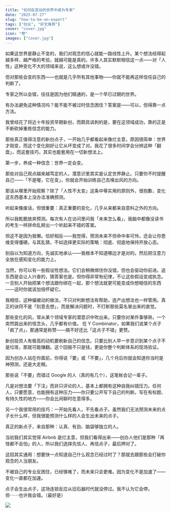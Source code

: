 ```yaml
---
title: "如何在变动的世界中成为专家"
date: "2025-07-27"
slug: "how-to-be-an-expert"
tags: ["创业", "好文推荐"]
cover: "cover.jpg"
icon: "😎"
images: ["cover.jpg"]
---
```

如果这世界是静止不变的，我们对观念的信心就能一路线性上升。某个想法经得起越多样、越严格的考验，就越可能是真的。许多人其实默默相信这一点——对「人性」这种变化不大的领域来说，这么想或许没错。



但对那些会变的东西——也就是几乎所有其他事物——你就不能再这样信任自己的判断了。



专家之所以会错，往往是因为他们精通的，是一个早已过期的世界。



有办法避免这种情况吗？能不能不被过时信念困住？答案是——可以，但得靠一点方法。



我曾经花了将近十年投资早期新创，而颇具讽刺的是，要在这领域成功，靠的正是不断砍掉重练信念的能力。



那些真正值得注意的新创点子，一开始几乎都看起来像烂主意，原因很简单：世界才刚变，而这个变化刚好让它从坏变成了对。我花了很多时间学会分辨这种「翻盘」，而这套技巧，其实也能套用在一切新想法上。



第一步，养成一种信念：世界一定会变。



那些对自己观点越来越笃定的人，潜意识里其实是认定世界静止。只要你不时提醒自己——「不是喔，它在变」，你就会开始训练自己去嗅出风的方向。



那该从哪里开始观察？除了「人性不太变」这条中等实用的原则外，很抱歉，变化这东西基本上没办法准确预测。



听起来像废话，但很重要：真正重要的变化，几乎从来都来自意料之外的方向。



所以我乾脆放弃预测。每次有人在访问里问我「未来怎么看」，我脑中都像没读书的考生一样拼命乱掰出一个听起来不错的答案。



但这不是因为我懒。恰好相反——我觉得，预测未来不但命中率可怜，还会让你思维变得僵硬。与其乱猜，不如选择更实际的策略：彻底、彻底地保持开放心态。



别自以为知道方向，先诚实地承认——我根本不知道哪边才是对的。然后把注意力全放在感知变化的能力上。



当然，你可以有一些假设性想法。它们会稍微绑住你没错，但也会驱动你前进。追东西是会让人兴奋的，猜答案也是。但你得非常有纪律，不让这些假设变成执念。
一旦别人开始把某个想法跟你绑在一起，那个想法就更可能变成你想相信的东西——这时你就该加倍怀疑它。



我相信，这种偏被动的做法，不只对判断想法有帮助，连产出想法也一样管用。真正的诀窍不是「刻意去想」，而是解决问题时，不打断那些莫名冒出来的直觉。



那些变化的风，常从某个领域专家的潜意识中吹出来。只要你对某件事够熟，一个突然跳出来的怪念头，几乎都有价值。
在 Y Combinator，如果我们说某个点子「疯了点」，那通常是称赞——搞不好还比「这点子不错」更赞。



新创投资人有极高的动机要刷新自己的信念。只要比别人早一步意识到某个点子不是垃圾，那就可能赚翻。这个回报不只是钱，更是你整个判断体系的现场验证。



因为创办人站在你面前，你得说「要」或「不要」，几个月后你就会知道你当时是神预测，还是大走眼。



那些说「不要」而错过 Google 的人（真的有几个），这笔帐会记一辈子。



凡是对想法要「下注」而非只评论的人，基本上都拥有这种自我纠错压力。任何人，只要愿意，也能拥有这种压力——你只要公开写下自己的判断。写在有标题、有持久性的地方——你会比闲聊时在意得多。



另一个我很常用的技巧：一开始先看人，不先看点子。虽然我们无法预测未来的点子长什么样，但我很能预测什么样的人会生出未来的点子。



真正的新点子，来自那种：认真、有劲、脑袋够独立的人。



当初我们其实觉得 Airbnb 是烂主意，但我们看得出来——创办人他们是那种「再怪都不会怕」的人，所以我们选择先信人、再信点子，最后押对了。



这招其实通用：想要快一点知道自己什么观念已经过时了？那就去跟那些会打破你观念的人当朋友。



不被自己的专业反困住，已经够难了，而未来只会更难。因为变化不是加速了——变化一直都在加速。



点子会生出点子，这场连锁反应从旧石器时代就没停过。我不认为它会停。
但⋯⋯也许我会错。（最好是）




![](https://prod-files-secure.s3.us-west-2.amazonaws.com/112d0858-5090-4d34-a606-b75eb8d65fd2/46476355-9cf3-4e99-9b7a-3531bc426380/1000202064.png?X-Amz-Algorithm=AWS4-HMAC-SHA256&X-Amz-Content-Sha256=UNSIGNED-PAYLOAD&X-Amz-Credential=ASIAZI2LB466UM6TX2VQ%2F20250813%2Fus-west-2%2Fs3%2Faws4_request&X-Amz-Date=20250813T213134Z&X-Amz-Expires=3600&X-Amz-Security-Token=IQoJb3JpZ2luX2VjEO3%2F%2F%2F%2F%2F%2F%2F%2F%2F%2FwEaCXVzLXdlc3QtMiJHMEUCIQDsutq0u%2FnQab%2FlqU3oYDmkL9YFP6PsgAMrl8oMleUmBAIgZm3YbCbNUKgOTEyXspgLlnyJtX4c10S9%2F94iiqQzSD8q%2FwMINhAAGgw2Mzc0MjMxODM4MDUiDEBk5DvmG0YXH51t2yrcAxLeATi%2BkyoEIjAL8iQwSlcn4Kn4aYeqXI3OTw9%2FqUDViCyeCmpyAz11cEIOV%2B%2B5RwEKdcNqznrZ3NQFJkYQISyLqCOg7k6iOCEqK%2BIuVNSxBGPd9QBcByIYHN3y7aZo9k0%2BxTN0MenY2JCIeqfcn%2BwCAALEBTxfyq6xZ2N5HulYCzQIrlGAUxWK%2FQWkGIzeU0GKU9Qf2o9j1H306DTT3%2BQMPYnTv%2BXm7B7%2B05buHkeVOx%2FozDHBhZIs1X7vJwbJ8HhlFLV%2Bh%2BADT0dGJND%2F8YC9vZFWbl0Z%2FBLCNrAhaMllDiyzLJuqQEJDszlteAoQoev5Fw%2B%2B7QAy0LFUasyxiKI%2Be6TOpfcAcI5yaPuWJBERMkPpu3UdeyoQ0sHK5C7YCaYsCK8HGZSXBn1x56EMh6aIFql9r1a3FdA7hxcvt2NwkN1sidf0yqXM8lpJDgu7TsEusOTi2fUUB3y2ONMMljiyGD07Hk7kcRl60YAd5ixi%2FPX2w5%2F0xVARU3kYzQmx%2FCijqxbGhzTAC9HkIkrUQa%2BAP6nVs7pl%2FUYpbmN%2BxYcTz0bRs%2FBn2mWiWlhxCk39Ddxai41%2FZ%2BsLSxvPifpr0XtnJqXlCFQVo6QY0FfDvf1XPhI6TrsGS6TBVMVyMPD088QGOqUBqOAo6PYPRoXla2C73c%2FWEHsUos4yXazOw7vZF0qJ4nbfeLXvDYJhQZVXX3W8hf05jqZx8UqB4j19XyLq0s3z0JwiVCIs%2FUCxP4M2UnfAC18tdY5ghfbPliLh7oAOM6CDilHwVA99CQzhe0rbpIKpAaHpeeQv2SSkL%2BfUhI9VudWKT8qucoJcFAW5BMQi7pRNJschMs7dX6NY3XcAvED8hQ5EkhnO&X-Amz-Signature=a960efdfcf177bdc4bde92b98bf9720fa63a19d41f764af38bbcaacd53194dd3&X-Amz-SignedHeaders=host&x-amz-checksum-mode=ENABLED&x-id=GetObject)

